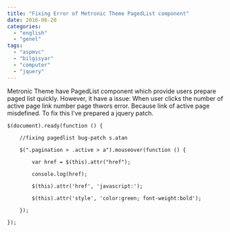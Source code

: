 ```yaml
---
title: "Fixing Error of Metronic Theme PagedList component"
date: 2016-06-20
categories: 
  - "english"
  - "genel"
tags: 
  - "aspmvc"
  - "bilgisyar"
  - "computer"
  - "jquery"
---
```


Metronic Theme have PagedList component which provide users prepare paged list quickly. However, it have a issue: When user clicks the number of active page link number page thwors error. Because link of active page misdefined. To fix this I’ve prepared a jquery patch.

`$(document).ready(function () {`

```
    //fixing pagedlist bug-patch s.atan

    $(".pagination > .active > a").mouseover(function () {

        var href = $(this).attr("href");

        console.log(href);

        $(this).attr('href', 'javascript:');

        $(this).attr('style', 'color:green; font-weight:bold');

    });

});
```
